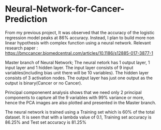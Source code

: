 # Neural-Network-for-Cancer-Prediction
From my previous project, It was observed that the accuracy of the logistic regression model peaks at 86% accuracy. Instead, I plan to build more non linear hypothesis with complex function using a neural network. 
Relevant research paper : https://bmccancer.biomedcentral.com/articles/10.1186/s12885-017-3877-1

Master branch of Neural Network;
The neural netork has 1 output layer, 1 input layer and 1 hidden layer. The input layer consists of 9 input variables(including bias unit there will be 10 variables). The hidden layer consists of 3 activation nodes. The output layer has just one output as the output is binary(Cancer or no Cancer).

Principal componenent analysis shows that we need only 2 principal components to capture all the 9 variables with 99% variance or more, hence the PCA images are also plotted and presented in the Master branch. 

The neural network is trained using a Training set which is 60% of the total dataset. It is seen that with a lambda value of 0.1, Training set accuracy is 86.25% and Test set accuracy is 81.25%
